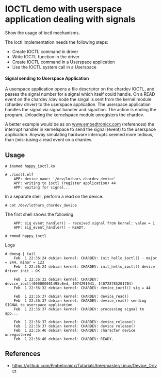 # IOCTL demo with userspace application dealing with signals

Show the usage of ioctl mechanisms.  

The ioctl implementation needs the following steps:  
 * Create IOCTL command in driver
 * Write IOCTL function in the driver
 * Create IOCTL command in a Userspace application
 * Use the IOCTL system call in a Userspace

#### Signal sending to Userspace Application

A userspace application opens a file descriptor on the chardev IOCTL,
and passes the signal number for a signal which itself could
handle. On a READ event on the chardev /dev node the singal is sent
from the kernel module (chardev driver) to the userspace
application. The userspace application handles the signal via signal
handler and sigaction. The action is ending the program. Unloading the
kernelspace module unregisters the chardev.  

A better example would be as on www.embedtronicx.com (references) the
interrupt handler in kernelspace to send the signal (event) to the
userspace application. Anyway simulating hardware interrupts seemed
more tedious, than (mis-)using a read event on a chardev.  

## Usage

```
# insmod happy_ioctl.ko

# ./ioctl.elf
    APP: device name: '/dev/lothars_chardev_device'
    APP: writing to ioctl (register application) 44
    APP: waiting for signal...
```

In a separate shell, perform a read on the device.  

```
# cat /dev/lothars_chardev_device
```

The first shell shows the following.  

```
    APP: sig_event_handler() - received signal from kernel: value = 1
    APP: sig_event_handler() - READY.

# rmmod happy_ioctl
```
Logs  
```
# dmesg | tail
    Feb  1 22:36:24 debian kernel: CHARDEV: init_hello_ioctl() - major = 244, minor = 123
    Feb  1 22:36:24 debian kernel: CHARDEV: init_hello_ioctl() device driver init - OK

    Feb  1 22:36:32 debian kernel: CHARDEV: device_ioctl(000000001495c6ed, 1074291041, 140728785201704)
    Feb  1 22:36:32 debian kernel: CHARDEV: device_ioctl() sig = 44

    Feb  1 22:36:37 debian kernel: CHARDEV: device_read()
    Feb  1 22:36:37 debian kernel: CHARDEV: device_read() sending SIGNAL to userspace application
    Feb  1 22:36:37 debian kernel: CHARDEV: processing signal to app...

    Feb  1 22:36:37 debian kernel: CHARDEV: device_release()
    Feb  1 22:36:37 debian kernel: CHARDEV: device_release()
    Feb  1 22:36:46 debian kernel: CHARDEV: character device unregistered
    Feb  1 22:36:46 debian kernel: CHARDEV: READY.
```

## References

 * https://github.com/Embetronicx/Tutorials/tree/master/Linux/Device_Driver

